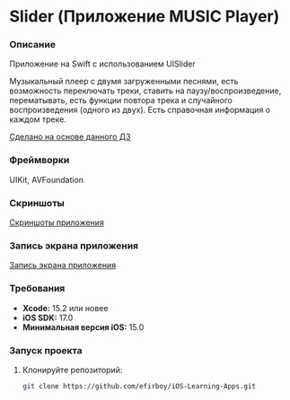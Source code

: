 # Slider (Приложение MUSIC Player)

### Описание
Приложение на Swift с использованием UISlider

Музыкальный плеер с двумя загруженными песнями, есть возможность переключать треки, ставить на паузу/воспроизведение, перематывать, есть функции повтора трека и случайного воспроизведения (одного из двух). Есть справочная информация о каждом треке.

[Сделано на основе данного ДЗ](https://vk.com/topic-139873795_35759950)

### Фреймворки
UIKit, AVFoundation

### Скриншоты
[Скриншоты приложения](https://github.com/efirboy/iOS-Learning-Apps/tree/main/Lesson%204%20-%20Slider%20(Приложение%20MUSIC%20Player)/UISlider%20(Music%20Player)/Screenshots)

### Запись экрана приложения

[Запись экрана приложения](https://raw.githubusercontent.com/efirboy/iOS-Learning-Apps/main/Lesson%204%20-%20Slider%20(Приложение%20MUSIC%20Player)/UISlider%20(Music%20Player)/Videos/MusicPlayerApp.MP4)


### Требования
- **Xcode:** 15.2 или новее
- **iOS SDK:** 17.0
- **Минимальная версия iOS:** 15.0

### Запуск проекта
1. Клонируйте репозиторий:
   ```bash
   git clone https://github.com/efirboy/iOS-Learning-Apps.git
